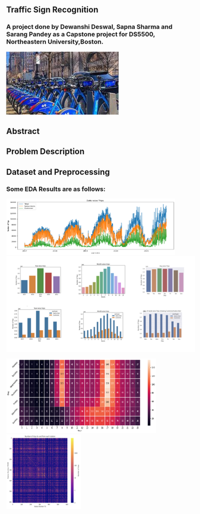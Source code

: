 ## Traffic Sign Recognition
### A project done by Dewanshi Deswal, Sapna Sharma and Sarang Pandey as a Capstone project for DS5500, Northeastern University,Boston.



<img src="https://github.com/sharmasapna/BlueBike_Traffic_Forecasting/blob/main/data/bluebikepic.jpeg">

## Abstract
     
## Problem Description

## Dataset and Preprocessing 

    
    
### Some EDA Results are as follows:

<img src="https://github.com/sharmasapna/BlueBike_Traffic_Forecasting/blob/main/data/date-wise.png" width="450" height="150">
<img src="https://github.com/sharmasapna/BlueBike_Traffic_Forecasting/blob/main/data/EDA_Results.png">

<img src="https://github.com/sharmasapna/BlueBike_Traffic_Forecasting/blob/main/data/Hourly_Weekday_Heatmap.png" width="400" height="200"><img src="https://github.com/sharmasapna/BlueBike_Traffic_Forecasting/blob/main/data/bb_from_to stations_heatmap.png" width="200" height="200">



